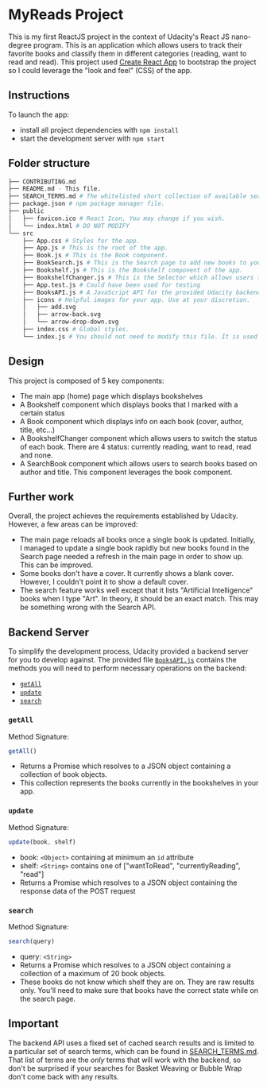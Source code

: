 # MyReads Project

This is my first ReactJS project in the context of Udacity's React JS nano-degree program. This is an application which allows users to track their favorite books and classify them in different categories (reading, want to read and read). This project used [Create React App](https://github.com/facebookincubator/create-react-app) to bootstrap the project so I could leverage the "look and feel" (CSS) of the app.

## Instructions

To launch the app:

* install all project dependencies with `npm install`
* start the development server with `npm start`

## Folder structure
```bash
├── CONTRIBUTING.md
├── README.md - This file.
├── SEARCH_TERMS.md # The whitelisted short collection of available search terms for you to use with the app.
├── package.json # npm package manager file.
├── public
│   ├── favicon.ico # React Icon, You may change if you wish.
│   └── index.html # DO NOT MODIFY
└── src
    ├── App.css # Styles for the app.
    ├── App.js # This is the root of the app.
    ├── Book.js # This is the Book component.
    ├── BookSearch.js # This is the Search page to add new books to your collection.
    ├── Bookshelf.js # This is the Bookshelf component of the app.
    ├── BookshelfChanger.js # This is the Selector which allows users to change the status of their books.
    ├── App.test.js # Could have been used for testing
    ├── BooksAPI.js # A JavaScript API for the provided Udacity backend. Instructions for the methods are at the bottom of this document.
    ├── icons # Helpful images for your app. Use at your discretion.
    │   ├── add.svg
    │   ├── arrow-back.svg
    │   └── arrow-drop-down.svg
    ├── index.css # Global styles.
    └── index.js # You should not need to modify this file. It is used for DOM rendering only.
```

## Design
This project is composed of 5 key components:

* The main app (home) page which displays bookshelves
* A Bookshelf component which displays books that I marked with a certain status
* A Book component which displays info on each book (cover, author, title, etc...)
* A BookshelfChanger component which allows users to switch the status of each book. There are 4 status: currently reading, want to read, read and none.
* A SearchBook component which allows users to search books based on author and title. This component leverages the book component.

## Further work
Overall, the project achieves the requirements established by Udacity. 
However, a few areas can be improved:

* The main page reloads all books once a single book is updated. Initially, I managed to update a single book rapidly but new books found in the Search page needed a refresh in the main page in order to show up. This can be improved.
* Some books don't have a cover. It currently shows a blank cover. However, I couldn't point it to show a default cover.
* The search feature works well except that it lists "Artificial Intelligence" books when I type "Art". In theory, it should be an exact match. This may be something wrong with the Search API.


## Backend Server

To simplify the development process, Udacity provided a backend server for you to develop against. The provided file [`BooksAPI.js`](src/BooksAPI.js) contains the methods you will need to perform necessary operations on the backend:

* [`getAll`](#getall)
* [`update`](#update)
* [`search`](#search)

### `getAll`

Method Signature:

```js
getAll()
```

* Returns a Promise which resolves to a JSON object containing a collection of book objects.
* This collection represents the books currently in the bookshelves in your app.

### `update`

Method Signature:

```js
update(book, shelf)
```

* book: `<Object>` containing at minimum an `id` attribute
* shelf: `<String>` contains one of ["wantToRead", "currentlyReading", "read"]  
* Returns a Promise which resolves to a JSON object containing the response data of the POST request

### `search`

Method Signature:

```js
search(query)
```

* query: `<String>`
* Returns a Promise which resolves to a JSON object containing a collection of a maximum of 20 book objects.
* These books do not know which shelf they are on. They are raw results only. You'll need to make sure that books have the correct state while on the search page.

## Important
The backend API uses a fixed set of cached search results and is limited to a particular set of search terms, which can be found in [SEARCH_TERMS.md](SEARCH_TERMS.md). That list of terms are the _only_ terms that will work with the backend, so don't be surprised if your searches for Basket Weaving or Bubble Wrap don't come back with any results.
